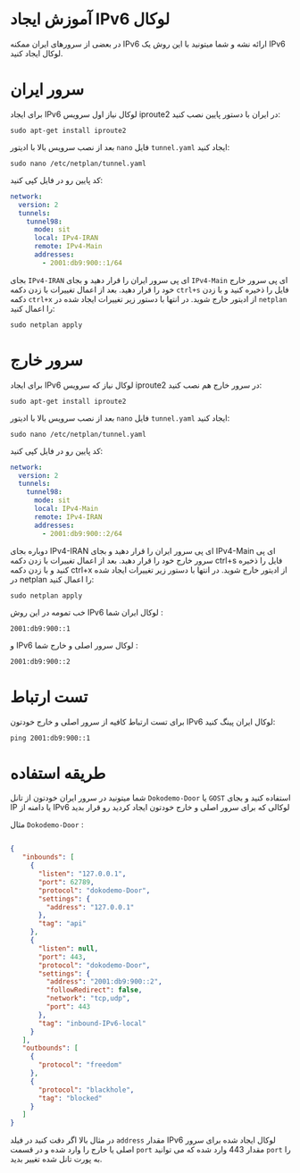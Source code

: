# آموزش ایجاد IPv6 لوکال
در بعضی از سرورهای ایران ممکنه IPv6 ارائه نشه و شما میتونید با این روش یک IPv6 لوکال ایجاد کنید.


# سرور ایران

برای ایجاد IPv6 لوکال نیاز اول سرویس iproute2 در ایران با دستور پایین نصب کنید:
```shell
sudo apt-get install iproute2
```
بعد از نصب سرویس بالا با ادیتور `nano` فایل `tunnel.yaml` ایجاد کنید:
```shell
sudo nano /etc/netplan/tunnel.yaml
```

کد پایین رو در فایل کپی کنید:

```yaml
network:
  version: 2
  tunnels:
    tunnel98:
      mode: sit
      local: IPv4-IRAN
      remote: IPv4-Main
      addresses:
        - 2001:db9:900::1/64
 ```

بجای `IPv4-IRAN` ای پی سرور ایران را قرار دهید و بجای `IPv4-Main` ای پی سرور خارج خود را قرار دهید.
بعد از اعمال تغییرات با زدن دکمه `ctrl+s` فایل را ذخیره کنید و با زدن دکمه `ctrl+x` از ادیتور خارج شوید.
در انتها با دستور زیر تغییرات ایجاد شده در `netplan` را اعمال کنید:
```
sudo netplan apply
```

# سرور خارج

برای ایجاد IPv6 لوکال نیاز که سرویس iproute2 در سرور خارج هم نصب کنید:
```shell
sudo apt-get install iproute2
```

بعد از نصب سرویس بالا با ادیتور `nano` فایل `tunnel.yaml` ایجاد کنید:
```shell
sudo nano /etc/netplan/tunnel.yaml
```

کد پایین رو در فایل کپی کنید:
```yaml
network:
  version: 2
  tunnels:
    tunnel98:
      mode: sit
      local: IPv4-Main
      remote: IPv4-IRAN
      addresses:
        - 2001:db9:900::2/64
```

دوباره بجای IPv4-IRAN ای پی سرور ایران را قرار دهید و بجای IPv4-Main ای پی سرور خارج خود را قرار دهید.
بعد از اعمال تغییرات با زدن دکمه ctrl+s فایل را ذخیره کنید و با زدن دکمه ctrl+x از ادیتور خارج شوید.
در انتها با دستور زیر تغییرات ایجاد شده در netplan را اعمال کنید:

```
sudo netplan apply
```

خب تمومه 
در این روش IPv6 لوکال ایران شما : 

```
2001:db9:900::1
```
و IPv6 لوکال سرور اصلی و خارج شما : 

```
2001:db9:900::2
```


# تست ارتباط

برای تست ارتباط کافیه از سرور اصلی و خارج خودتون IPv6 لوکال ایران پینگ کنید:

```
ping 2001:db9:900::1
```

# طریقه استفاده

شما میتونید در سرور ایران خودتون از تانل `Dokodemo-Door` یا `GOST` استفاده کنید
و بجای IP یا دامنه از IPv6 لوکالی که برای سرور اصلی و خارج خودتون ایجاد کردید رو قرار بدید

مثال `Dokodemo-Door` :

```json

{
   "inbounds": [
     {
       "listen": "127.0.0.1",
       "port": 62789,
       "protocol": "dokodemo-Door",
       "settings": {
         "address": "127.0.0.1"
       },
       "tag": "api"
     },
     {
       "listen": null,
       "port": 443,
       "protocol": "dokodemo-Door",
       "settings": {
         "address": "2001:db9:900::2",
         "followRedirect": false,
         "network": "tcp,udp",
         "port": 443
       },
       "tag": "inbound-IPv6-local"
     }
   ],
   "outbounds": [
     {
       "protocol": "freedom"
     },
     {
       "protocol": "blackhole",
       "tag": "blocked"
     }
   ]
}
```


در مثال بالا اگر دقت کنید در فیلد `address` مقدار IPv6 لوکال ایجاد شده برای سرور اصلی یا خارج را وارد شده و در قسمت `port` مقدار 443 وارد شده که می توانید `port` را به پورت تانل شده تغییر بدید.
